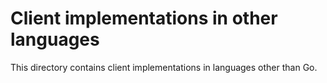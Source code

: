 # Client implementations in other languages

This directory contains client implementations in languages other than Go.
